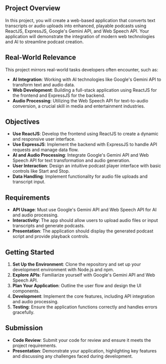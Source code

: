 ## Project Overview
In this project, you will create a web-based application that converts text transcripts or audio uploads into enhanced, playable podcasts using ReactJS, ExpressJS, Google's Gemini API, and Web Speech API. Your application will demonstrate the integration of modern web technologies and AI to streamline podcast creation.

## Real-World Relevance
This project mirrors real-world tasks developers often encounter, such as:

- **AI Integration**: Working with AI technologies like Google's Gemini API to transform text and audio data.
- **Web Development**: Building a full-stack application using ReactJS for the frontend and ExpressJS for the backend.
- **Audio Processing**: Utilizing the Web Speech API for text-to-audio conversion, a crucial skill in media and entertainment industries.

## Objectives
- **Use ReactJS**: Develop the frontend using ReactJS to create a dynamic and responsive user interface.
- **Use ExpressJS**: Implement the backend with ExpressJS to handle API requests and manage data flow.
- **AI and Audio Processing**: Integrate Google's Gemini API and Web Speech API for text transformation and audio generation.
- **User Interaction**: Design an intuitive podcast player interface with basic controls like Start and Stop.
- **Data Handling**: Implement functionality for audio file uploads and transcript input.

## Requirements
- **API Usage**: Must use Google's Gemini API and Web Speech API for AI and audio processing.
- **Interactivity**: The app should allow users to upload audio files or input transcripts and generate podcasts.
- **Presentation**: The application should display the generated podcast script and provide playback controls.

## Getting Started
1. **Set Up the Environment**: Clone the repository and set up your development environment with Node.js and npm.
2. **Explore APIs**: Familiarize yourself with Google's Gemini API and Web Speech API.
3. **Plan Your Application**: Outline the user flow and design the UI components.
4. **Development**: Implement the core features, including API integration and audio processing.
5. **Testing**: Ensure the application functions correctly and handles errors gracefully.

## Submission
- **Code Review**: Submit your code for review and ensure it meets the project requirements.
- **Presentation**: Demonstrate your application, highlighting key features and discussing any challenges faced during development.
